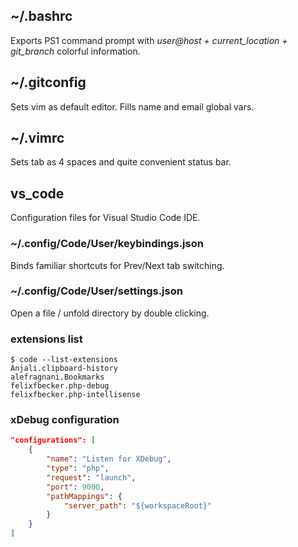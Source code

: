 ## ~/.bashrc
Exports PS1 command prompt with *user@host + current_location + git_branch* colorful information.

## ~/.gitconfig
Sets vim as default editor. Fills name and email global vars.

## ~/.vimrc
Sets tab as 4 spaces and quite convenient status bar.

## vs_code
Configuration files for Visual Studio Code IDE.

### ~/.config/Code/User/keybindings.json
Binds familiar shortcuts for Prev/Next tab switching.

### ~/.config/Code/User/settings.json
Open a file / unfold directory by double clicking.

### extensions list
```
$ code --list-extensions
Anjali.clipboard-history
alefragnani.Bookmarks
felixfbecker.php-debug
felixfbecker.php-intellisense
```

### xDebug configuration
```json
"configurations": [
    {
        "name": "Listen for XDebug",
        "type": "php",
        "request": "launch",
        "port": 9000,
        "pathMappings": {
            "server_path": "${workspaceRoot}"
        }
    }
]
```
